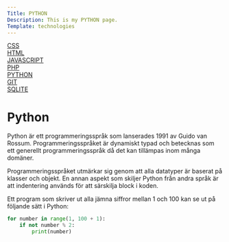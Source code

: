 ```yaml
---
Title: PYTHON
Description: This is my PYTHON page.
Template: technologies
---
```


<div class="menu">
<div class="menu-item">
<a href="../tech/css">CSS <i class="fab fa-css3-alt"></i></a>
</div>

<div class="menu-item">
<a href="../tech/html">HTML <i class="fab fa-html5"></i></a>
</div>

<div class="menu-item">
<a href="../tech/javascript">JAVASCRIPT <i class="fab fa-js"></i></a>
</div>

<div class="menu-item">
<a href="../tech/php">PHP <i class="fab fa-php"></i></a>
</div>

<div class="menu-item">
<a href="../tech/python">PYTHON <i class="fab fa-python"></i></a>
</div>

<div class="menu-item">
<a href="../tech/git">GIT <i class="fab fa-git-alt"></i></a>
</div>

<div class="menu-item">
<a href="../tech/sqlite">SQLITE <i class="fas fa-database"></i></a>
</div>
</div>

<div class="content" markdown="1">

# Python

Python är ett programmeringsspråk som lanserades 1991 av Guido van Rossum. Programmeringsspråket är dynamiskt typad och betecknas som ett generellt programmeringsspråk då det kan tillämpas inom många domäner.

Programmeringsspråket utmärkar sig genom att alla datatyper är baserat på klasser och objekt. En annan aspekt som skiljer Python från andra språk är att indentering används för att särskilja block i koden.

Ett program som skriver ut alla jämna siffror mellan 1 och 100 kan se ut på följande sätt i Python:

```python
for number in range(1, 100 + 1):
    if not number % 2:
        print(number)
```

</div>